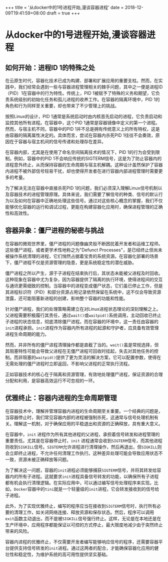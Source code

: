 +++
title = '从docker中的1号进程开始,漫谈容器进程'
date = 2018-12-09T19:41:59+08:00
draft = true
+++

# 从docker中的1号进程开始,漫谈容器进程

## 如何开始：进程ID 1的特殊之处

在云原生时代，容器化技术已成为构建、部署和扩展应用的重要支柱。然而，在实践中，我们经常会遇到一些与容器进程管理相关的棘手问题，其中之一便是进程ID（PID）1在容器中的行为特性。传统上，PID 1被赋予了特殊的义务和期望，它负责系统级别的初始化任务和孤儿进程的收养工作。在容器的隔离环境中，PID 1的角色和行为同样至关重要，却也带来了不少管理上的挑战。

按照Linux的设计，PID 1通常是系统启动时由内核首先启动的进程，它负责启动和监控其他所有进程。在容器中，这个PID 1通常是容器镜像中定义的第一个进程。然而，与宿主机不同，容器中的PID 1并不总是拥有传统意义上的所有特权，这是由容器的隔离属性决定的。具体而言，尝试在容器内杀死PID 1往往不会奏效，原因在于容器与宿主机间的信号传递和处理存在差异。

在容器内部，尤其是在使用了命名空间隔离技术的情况下，PID 1的行为会受到限制。例如，容器中的PID 1不会响应传统的SIGTERM信号，这是为了防止容器内的进程意外终止，从而保持容器的生命周期与宿主机解耦。这种设计虽然保护了容器内进程不被外部信号轻易干扰，却也使得开发者在进行容器内部进程管理时需要更多的考量。

为了解决无法在容器中直接杀死PID 1的问题，我们必须深入理解Linux信号机制以及容器技术的进程管理原理。具体来说，我们需要了解信号的种类、信号的默认行为以及如何在容器中正确地处理这些信号。通过对这些核心概念的掌握，我们不仅能够优化容器的运行和调试过程，更能在构建容器化应用时，确保进程管理的正确性和高效性。

## 容器异象：僵尸进程的秘密与挑战

在容器的微观世界里，僵尸进程的问题像幽灵般不断困扰着开发者和运维工程师。这些僵尸进程，或者更学术性地称之为"Defunct Processes"，是已经终止但尚未被操作系统清理的进程，它们悄然占据着宝贵的系统资源。在容器化部署的场景下，僵尸进程不仅是资源管理的隐患，更是系统稳定性的潜在威胁。

僵尸进程之所以产生，源于子进程在结束执行后，其状态未能被父进程及时回收。这种现象在容器中尤为复杂，因为容器提供了隔离的执行环境，使得进程间的交互与通讯更需细致的控制。当容器中的进程变成僵尸状态，它们虽已停止工作，但是其进程标识符（PID）和部分资源占用记录依然保留在系统中，这不仅会导致资源泄露，还可能阻塞新进程的创建，影响整个容器的功能和性能。

针对僵尸进程，我们的处理策略需建立在对Linux进程状态理论的深刻理解之上。父进程需要积极履行其责任，通过`wait()`或`waitpid()`系统调用，主动回收已终止子进程的状态信息，彻底清除僵尸进程。而在容器的环境中，这一责任由容器的`init`进程承担。`init`进程作为容器内所有进程的起源和守护者，应具备有效管理进程生命周期的能力。

然而，并非所有的僵尸进程清理操作都是直截了当的。`wait()`虽是常规选择，但其阻塞特性可能会导致父进程在无僵尸进程可回收时挂起，失去对其他任务的控制。而非阻塞的`waitpid()`提供了更为灵活的解决方案，它可以配置参数，使得在无需处理的僵尸进程时立即返回，不影响父进程的正常执行流程。

正如容器技术的核心在于隔离和资源管理，有效地处理僵尸进程，保证资源的合理分配和利用，是容器高效运行不可忽视的一环。

## 优雅终止：容器内进程的生命周期管理

在容器技术中，理解并管理容器内进程的生命周期至关重要。一个经典的问题是，当容器停止时，我们常见容器内部的进程被强制杀死，这通常与信号处理机制有关。理解这一机制，对于确保应用的平稳退出和资源的正确释放，具有重大意义。

在容器中，`init` 进程作为所有其他进程的父进程，承担着信号转发和进程管理的重要责任。尤其是在容器停止时，`init` 进程通常会收到`SIGTERM`信号，而其他进程则收到`SIGKILL`信号。`SIGTERM`允许进程进行清理操作，然后再退出，但`SIGKILL`则会立即终止进程，不允许任何清理工作执行。这种差异处理可能会导致应用状态不一致，资源未被正确释放等问题。

为了解决这一问题，容器的`init`进程必须能够捕获`SIGTERM`信号，并将其转发给容器内的所有子进程。这就要求`init`进程具备信号转发的功能，以确保所有子进程都有机会执行清理逻辑。在实际应用中，可以通过编写信号处理程序来实现。比如，`Docker`容器中的`tini`就是一个轻量级的`init`进程，它会转发接收到的信号给子进程。

此外，为了实现优雅终止，编写的程序应当在接收到`SIGTERM`信号时，执行所有必要的清理工作，如关闭网络连接、释放资源和保存状态。然后，程序可以调用`exit`函数主动退出，而不是被`SIGKILL`信号强行终止。这样，无论是在本地还是在生产环境中，应用程序都能保证以可控的方式停止，最大限度地减少由于突然终止带来的风险。

容器内进程的优雅终止，不仅需要开发者编写能够响应信号的程序，还需要容器平台提供支持信号转发的`init`进程。通过这两者的配合，才能确保容器化应用的健壮性和稳定性，为维护系统的高可用性提供坚实基础。
